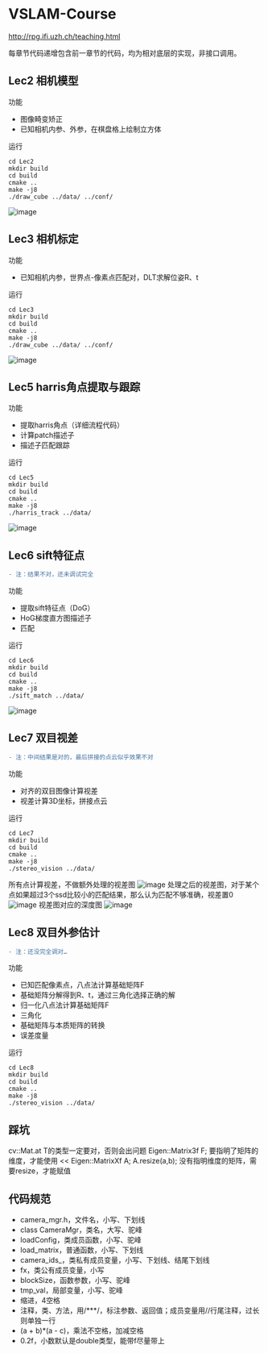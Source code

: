 # VSLAM-Course
http://rpg.ifi.uzh.ch/teaching.html

每章节代码递增包含前一章节的代码，均为相对底层的实现，非接口调用。

## Lec2 相机模型
功能
- 图像畸变矫正
- 已知相机内参、外参，在棋盘格上绘制立方体

运行
```
cd Lec2
mkdir build
cd build
cmake ..
make -j8
./draw_cube ../data/ ../conf/
```

![image](https://github.com/smilefacehh/VSLAM-Course/blob/main/Lec2/cube.png)

## Lec3 相机标定
功能
- 已知相机内参，世界点-像素点匹配对，DLT求解位姿R、t

运行
```
cd Lec3
mkdir build
cd build
cmake ..
make -j8
./draw_cube ../data/ ../conf/
```

![image](https://github.com/smilefacehh/VSLAM-Course/blob/main/Lec3/calib.png)

## Lec5 harris角点提取与跟踪
功能
- 提取harris角点（详细流程代码）
- 计算patch描述子
- 描述子匹配跟踪

运行
```
cd Lec5
mkdir build
cd build
cmake ..
make -j8
./harris_track ../data/
```

![image](https://github.com/smilefacehh/VSLAM-Course/blob/main/Lec5/harri-track.png)

## Lec6 sift特征点
```diff
- 注：结果不对，还未调试完全
```
功能
- 提取sift特征点（DoG）
- HoG梯度直方图描述子
- 匹配

运行
```
cd Lec6
mkdir build
cd build
cmake ..
make -j8
./sift_match ../data/
```

![image](https://github.com/smilefacehh/VSLAM-Course/blob/main/Lec6/output/match.png)

## Lec7 双目视差
```diff
- 注：中间结果是对的，最后拼接的点云似乎效果不对
```
功能
- 对齐的双目图像计算视差
- 视差计算3D坐标，拼接点云

运行
```
cd Lec7
mkdir build
cd build
cmake ..
make -j8
./stereo_vision ../data/
```

所有点计算视差，不做额外处理的视差图
![image](https://github.com/smilefacehh/VSLAM-Course/blob/main/Lec7/output/unfiltered_disp.png)
处理之后的视差图，对于某个点如果超过3个ssd比较小的匹配结果，那么认为匹配不够准确，视差置0
![image](https://github.com/smilefacehh/VSLAM-Course/blob/main/Lec7/output/filtered_disp.png)
视差图对应的深度图
![image](https://github.com/smilefacehh/VSLAM-Course/blob/main/Lec7/output/depth.png)

## Lec8 双目外参估计
```diff
- 注：还没完全调对…
```
功能
- 已知匹配像素点，八点法计算基础矩阵F
- 基础矩阵分解得到R、t，通过三角化选择正确的解
- 归一化八点法计算基础矩阵F
- 三角化
- 基础矩阵与本质矩阵的转换
- 误差度量

运行
```
cd Lec8
mkdir build
cd build
cmake ..
make -j8
./stereo_vision ../data/
```

## 踩坑
cv::Mat.at<T> T的类型一定要对，否则会出问题
Eigen::Matrix3f F; 要指明了矩阵的维度，才能使用 <<
Eigen::MatrixXf A; A.resize(a,b); 没有指明维度的矩阵，需要resize，才能赋值
 

## 代码规范

- camera_mgr.h，文件名，小写、下划线
- class CameraMgr，类名，大写、驼峰
- loadConfig，类成员函数，小写、驼峰
- load_matrix，普通函数，小写、下划线
- camera_ids_，类私有成员变量，小写、下划线、结尾下划线
- fx，类公有成员变量，小写
- blockSize，函数参数，小写、驼峰
- tmp_val，局部变量，小写、驼峰
- 缩进，4空格
- 注释，类、方法，用/***/，标注参数、返回值；成员变量用//行尾注释，过长则单独一行
- (a + b)*(a - c)，乘法不空格，加减空格
- 0.2f，小数默认是double类型，能带f尽量带上
